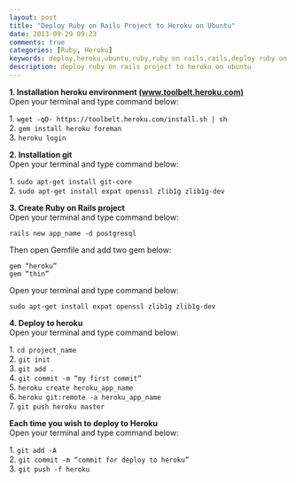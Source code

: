 ```yaml
---
layout: post
title: "Deploy Ruby on Rails Project to Heroku on Ubuntu"
date: 2013-09-29 09:23
comments: true
categories: [Ruby, Heroku]
keywords: deploy,heroku,ubuntu,ruby,ruby on rails,rails,deploy ruby on rails project to heroku on ubuntu
description: deploy ruby on rails project to heroku on ubuntu
---
```


<!-- **Content start here** -->
<p>
  <strong>1. Installation heroku environment <a href="https://toolbelt.heroku.com/">(www.toolbelt.heroku.com)</a></strong><br/>
  Open your terminal and type command below:<br/>
</p>
<p>
  1. <code>wget -qO- https://toolbelt.heroku.com/install.sh | sh</code><br/>
  2. <code>gem install heroku foreman</code><br/>
  3. <code>heroku login</code><br/>
</p>
<p>
  <strong>2.  Installation git<br/></strong>
  Open your terminal and type command below:<br/>
</p>
<p>
  1. <code>sudo apt-get install git-core</code><br/>
  2. <code>sudo apt-get install expat openssl zlib1g zlib1g-dev</code><br/>
</p>
<p>
  <strong>3. Create Ruby on Rails project<br/></strong>
  Open your terminal and type command below:<br/>
</p>
<p>
  <code>rails new app_name -d postgresql</code><br/>
</p>
<p>
  Then open Gemfile and add two gem below:
</p>
<p>
  <code>gem “heroku”</code><br/>
  <code>gem “thin”</code><br/>
</p>
<p>
  Open your terminal and type command below:<br/>
</p>
<p>
  <code>sudo apt-get install expat openssl zlib1g zlib1g-dev</code><br/>
</p>
<p>
  <strong>4. Deploy to heroku<br/></strong>
  Open your terminal and type command below:<br/>
</p>
<p>
  1. <code>cd project_name</code><br/>
  2. <code>git init</code><br/>
  3. <code>git add .</code><br/>
  4. <code>git commit -m “my first commit”</code><br/>
  5. <code>heroku create heroku_app_name</code><br/>
  6. <code>heroku git:remote -a heroku_app_name</code><br/>
  7. <code>git push heroku master</code><br/>
</p>
<p>
  <strong>Each time you wish to deploy to Heroku<br/></strong>
  Open your terminal and type command below:<br/>
</p>
<p>
  1. <code>git add -A</code><br/>
  2. <code>git commit -m “commit for deploy to heroku”</code><br/>
  3. <code>git push -f heroku</code><br/>
</p>